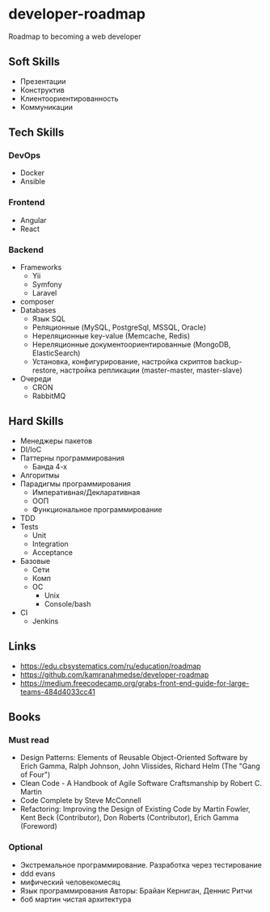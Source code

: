 # developer-roadmap
Roadmap to becoming a web developer

## Soft Skills

* Презентации
* Конструктив
* Клиентоориентированность
* Коммуникации

## Tech Skills
### DevOps
* Docker
* Ansible

### Frontend
* Angular
* React 

### Backend
* Frameworks
  * Yii
  * Symfony
  * Laravel
* composer
* Databases
  * Язык SQL
  * Реляционные (MySQL, PostgreSql, MSSQL, Oracle)
  * Нереляционные key-value (Memcache, Redis)
  * Нереляционные документоориентированные (MongoDB, ElasticSearch)
  * Установка, конфигурирование, настройка скриптов backup-restore, настройка репликации (master-master, master-slave)
* Очереди
  * CRON
  * RabbitMQ

## Hard Skills
* Менеджеры пакетов
* DI/IoC
* Паттерны программирования
  * Банда 4-х
* Алгоритмы
* Парадигмы программирования
  * Императивная/Декларативная
  * ООП
  * Функциональное программирование
* TDD
* Tests
  * Unit
  * Integration
  * Acceptance
* Базовые
  * Сети
  * Комп
  * ОС
    * Unix
    * Console/bash
* CI
  * Jenkins

## Links
* https://edu.cbsystematics.com/ru/education/roadmap
* https://github.com/kamranahmedse/developer-roadmap
* https://medium.freecodecamp.org/grabs-front-end-guide-for-large-teams-484d4033cc41

## Books
### Must read
* Design Patterns: Elements of Reusable Object-Oriented Software by Erich Gamma, Ralph Johnson, John Vlissides, Richard Helm (The "Gang of Four")
* Clean Code - A Handbook of Agile Software Craftsmanship by Robert C. Martin
* Code Complete by Steve McConnell
* Refactoring: Improving the Design of Existing Code by Martin Fowler, Kent Beck (Contributor), Don Roberts (Contributor), Erich Gamma (Foreword)
### Optional
* Экстремальное программирование. Разработка через тестирование
* ddd evans
* мифический человекомесяц
* Язык программирования Авторы: Брайан Керниган, Деннис Ритчи
* боб мартин чистая архитектура
